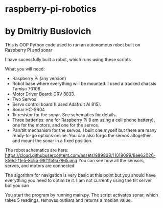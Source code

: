 # raspberry-pi-robotics

# by Dmitriy Buslovich

This is OOP Python code used to run an autonomous robot built on Raspberry Pi and sonar

I have sucessfully built a robot, which runs using these scripts

What you will need:

- Raspberry Pi (any version)
- Robot base where everything will be mounted. I used a tracked chassis Tamiya 70108.
- Motor Driver Board: DRV 8833.
- Two Servos 
- Servo control board (I used Adafruit AI 815). 
- Sonar HC-SR04
- 1k resistor for the sonar. See schematics for details.
- Three batteries: one for Raspberry Pi (I am using a cell phone battery), one for the motors, and one for the servos.
- Pan/tilt mechanism for the servos. I built one myself but there are many ready-to-go options online. You can also forgo the servos altogether and mount the sonar in a fixed position.

The robot schematics are here: https://cloud.githubusercontent.com/assets/889838/11018099/8ee63026-856d-11e5-8c5a-98f11b9a7865.png
You can see how all the sensors, servos, and motors are connected

The algorithm for navigation is very basic at this point but you should have everything you need to optimize it. I am not currently using the tilt server but you can

You start the program by running main.py.
The script activates sonar, which takes 5 readings, removes outliars and returns a median value.
